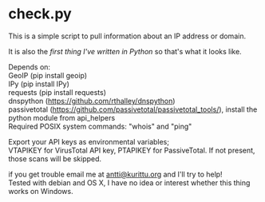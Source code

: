 # check.py

<p>This is a simple script to pull information about an IP address or domain.</p>

<p>It is also the <i>first thing I've written in Python</i> so that's what it looks like.</p>

Depends on:<br>
GeoIP (pip install geoip)<br>
IPy (pip install IPy)<br>
requests (pip install requests)<br>
dnspython (https://github.com/rthalley/dnspython)<br>
passivetotal (https://github.com/passivetotal/passivetotal_tools/), install the python module from api_helpers<br>
Required POSIX system commands: "whois" and "ping"

Export your API keys as environmental variables;<br>
VTAPIKEY for VirusTotal API key, PTAPIKEY for PassiveTotal. If not present,<br>
those scans will be skipped.<br>

if you get trouble email me at antti@kurittu.org and I'll try to help!<br>
Tested with debian and OS X, I have no idea or interest whether this thing works on Windows.<br>
